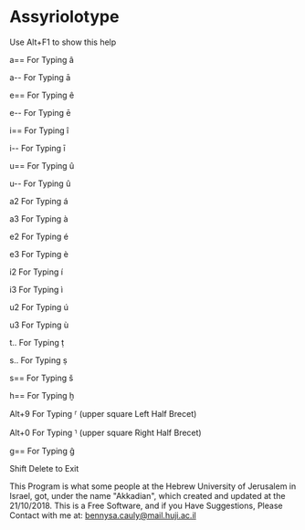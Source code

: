 # Assyriolotype

Use Alt+F1 to show this help

a== For Typing â

a-- For Typing ā

e== For Typing ê

e-- For Typing ē

i== For Typing î

i-- For Typing ī

u== For Typing û

u-- For Typing û

a2 For Typing á

a3 For Typing à

e2 For Typing é

e3 For Typing è

i2 For Typing í

i3 For Typing ì

u2 For Typing ú

u3 For Typing ù

t.. For Typing ṭ

s.. For Typing ṣ

s== For Typing š

h== For Typing ḫ

Alt+9 For Typing ⸢ (upper square Left Half Brecet)

Alt+0 For Typing ⸣ (upper square Right Half Brecet)

g== For Typing ĝ

Shift Delete to Exit

This Program is what some people at the Hebrew University of Jerusalem in Israel, got, under the name "Akkadian", which created and updated at the 21/10/2018. This is a Free Software, and if you Have Suggestions, Please Contact with me at: bennysa.cauly@mail.huji.ac.il
